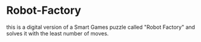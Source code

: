 # Robot-Factory
 this is a digital version of a Smart Games puzzle called "Robot Factory" and solves it with the least number of moves.
